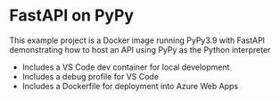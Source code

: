 # FastAPI on PyPy

This example project is a Docker image running PyPy3.9 with FastAPI demonstrating how to host an API
using PyPy as the Python interpreter

- Includes a VS Code dev container for local development
- Includes a debug profile for VS Code
- Includes a Dockerfile for deployment into Azure Web Apps